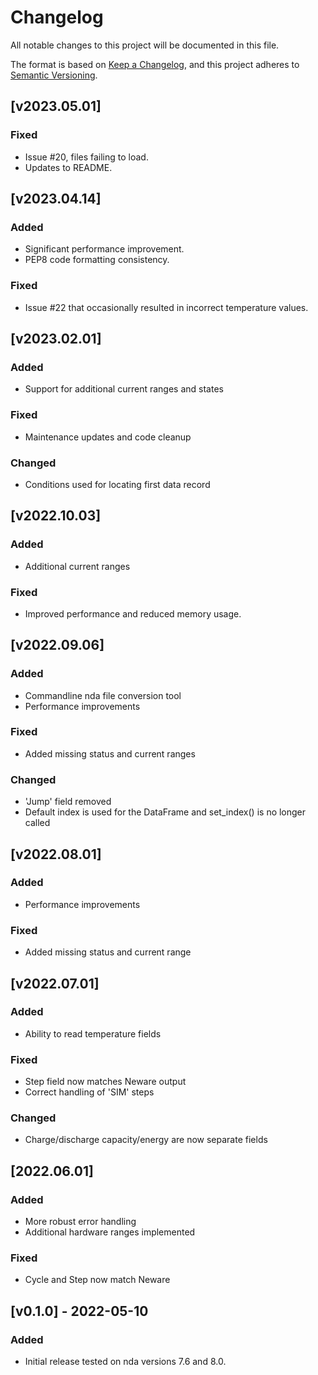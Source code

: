 # Changelog
All notable changes to this project will be documented in this file.

The format is based on [Keep a Changelog](https://keepachangelog.com/en/1.0.0/),
and this project adheres to [Semantic Versioning](https://semver.org/spec/v2.0.0.html).


## [v2023.05.01]
### Fixed
- Issue #20, files failing to load.
- Updates to README.


## [v2023.04.14]
### Added
- Significant performance improvement.
- PEP8 code formatting consistency.

### Fixed
- Issue #22 that occasionally resulted in incorrect temperature values.


## [v2023.02.01]
### Added
- Support for additional current ranges and states

### Fixed
- Maintenance updates and code cleanup

### Changed
- Conditions used for locating first data record


## [v2022.10.03]
### Added
- Additional current ranges

### Fixed
- Improved performance and reduced memory usage.


## [v2022.09.06]
### Added
- Commandline nda file conversion tool
- Performance improvements

### Fixed
- Added missing status and current ranges

### Changed
- 'Jump' field removed
- Default index is used for the DataFrame and set_index() is no longer called


## [v2022.08.01]
### Added
- Performance improvements

### Fixed
- Added missing status and current range


## [v2022.07.01]
### Added
- Ability to read temperature fields

### Fixed
- Step field now matches Neware output
- Correct handling of 'SIM' steps

### Changed
- Charge/discharge capacity/energy are now separate fields


## [2022.06.01]
### Added
- More robust error handling
- Additional hardware ranges implemented

### Fixed
- Cycle and Step now match Neware


## [v0.1.0] - 2022-05-10
### Added
- Initial release tested on nda versions 7.6 and 8.0.